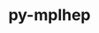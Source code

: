 ---
title: "py-mplhep"
layout: cache
categories: [package, develop]
meta: {"compilers": ["none"], "num_specs": 16, "num_specs_by_stack": {"hep": 16, "root": 16}, "oss": ["ubuntu22.04"], "platforms": ["linux"], "stacks": ["hep", "root"], "targets": ["x86_64_v3"], "versions": ["0.3.59"]}
spec_details: [{"compiler": "none", "hash": "2t6hns3hq5bgympmfx2ss5e7qpxp6bax", "os": "ubuntu22.04", "platform": "linux", "size": "-", "stacks": ["hep", "root"], "target": "x86_64_v3", "variants": ["build_system=python_pip"], "versions": ["0.3.59"]}, {"compiler": "none", "hash": "3udf7izrltdtwqnr5t4ftq5ao6dfjr3c", "os": "ubuntu22.04", "platform": "linux", "size": "-", "stacks": ["hep", "root"], "target": "x86_64_v3", "variants": ["build_system=python_pip"], "versions": ["0.3.59"]}, {"compiler": "none", "hash": "7d4qbdfe4zxmdlf3ld63lvcllcpxypxc", "os": "ubuntu22.04", "platform": "linux", "size": "-", "stacks": ["hep", "root"], "target": "x86_64_v3", "variants": ["build_system=python_pip"], "versions": ["0.3.59"]}, {"compiler": "none", "hash": "bsbnatz4ndctfv5eyf3kjbi4sqifdgsk", "os": "ubuntu22.04", "platform": "linux", "size": "-", "stacks": ["hep", "root"], "target": "x86_64_v3", "variants": ["build_system=python_pip"], "versions": ["0.3.59"]}, {"compiler": "none", "hash": "fcu23aag7jjqhw67yy4na5s674cmacqd", "os": "ubuntu22.04", "platform": "linux", "size": "-", "stacks": ["hep", "root"], "target": "x86_64_v3", "variants": ["build_system=python_pip"], "versions": ["0.3.59"]}, {"compiler": "none", "hash": "lj2cux7mgozscl2tcrk3e7renomuej3m", "os": "ubuntu22.04", "platform": "linux", "size": "-", "stacks": ["hep", "root"], "target": "x86_64_v3", "variants": ["build_system=python_pip"], "versions": ["0.3.59"]}, {"compiler": "none", "hash": "m3izto63qryi4vlelzbhwr4xpadf2zao", "os": "ubuntu22.04", "platform": "linux", "size": "-", "stacks": ["hep", "root"], "target": "x86_64_v3", "variants": ["build_system=python_pip"], "versions": ["0.3.59"]}, {"compiler": "none", "hash": "nkbxuvry6lq2f4yjwox7yieefcsrm7fx", "os": "ubuntu22.04", "platform": "linux", "size": "-", "stacks": ["hep", "root"], "target": "x86_64_v3", "variants": ["build_system=python_pip"], "versions": ["0.3.59"]}, {"compiler": "none", "hash": "rinvev347q4c276beeaz5urnthwklbcf", "os": "ubuntu22.04", "platform": "linux", "size": "-", "stacks": ["hep", "root"], "target": "x86_64_v3", "variants": ["build_system=python_pip"], "versions": ["0.3.59"]}, {"compiler": "none", "hash": "ruubbqzplfbbzcztmrsyhbni2yvarkl7", "os": "ubuntu22.04", "platform": "linux", "size": "-", "stacks": ["hep", "root"], "target": "x86_64_v3", "variants": ["build_system=python_pip"], "versions": ["0.3.59"]}, {"compiler": "none", "hash": "s7vmir4vt7canx6xiuhquffxjjbtolqs", "os": "ubuntu22.04", "platform": "linux", "size": "-", "stacks": ["hep", "root"], "target": "x86_64_v3", "variants": ["build_system=python_pip"], "versions": ["0.3.59"]}, {"compiler": "none", "hash": "unxyzvbzhpkst6pvo5hdqo4q2qteywct", "os": "ubuntu22.04", "platform": "linux", "size": "-", "stacks": ["hep", "root"], "target": "x86_64_v3", "variants": ["build_system=python_pip"], "versions": ["0.3.59"]}, {"compiler": "none", "hash": "vpl2xrt7n2ekne4se2ackqnlikt7evij", "os": "ubuntu22.04", "platform": "linux", "size": "-", "stacks": ["hep", "root"], "target": "x86_64_v3", "variants": ["build_system=python_pip"], "versions": ["0.3.59"]}, {"compiler": "none", "hash": "xuvqtk2cx4jndbahjym5j4ljkcahvvp6", "os": "ubuntu22.04", "platform": "linux", "size": "-", "stacks": ["hep", "root"], "target": "x86_64_v3", "variants": ["build_system=python_pip"], "versions": ["0.3.59"]}, {"compiler": "none", "hash": "y76rdctyqq23jseydrlpt5fidh5a5ja4", "os": "ubuntu22.04", "platform": "linux", "size": "-", "stacks": ["hep", "root"], "target": "x86_64_v3", "variants": ["build_system=python_pip"], "versions": ["0.3.59"]}, {"compiler": "none", "hash": "yssxr47inbdwxtjqylkmebbwbtfh7cz4", "os": "ubuntu22.04", "platform": "linux", "size": "-", "stacks": ["hep", "root"], "target": "x86_64_v3", "variants": ["build_system=python_pip"], "versions": ["0.3.59"]}]
---